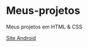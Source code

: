 # Meus-projetos
 Meus projetos em HTML & CSS

<a href="https://EvandroFontinele.github.io/Meus-projetos/Projeto Curso em Vídeo/Site Guanabara/index.html">Site Android</a>